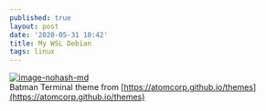 ```yaml
---
published: true
layout: post
date: '2020-05-31 10:42'
title: My WSL Debian
tags: linux 
---
```

[![image-nohash-md](https://i.imgur.com/4sAdgog.png)](https://i.imgur.com/U8bXBfI.png)  
Batman Terminal theme from [https://atomcorp.github.io/themes](https://atomcorp.github.io/themes)

